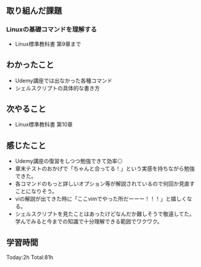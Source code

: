 ## 取り組んだ課題
### Linuxの基礎コマンドを理解する
- Linux標準教科書 第9章まで
## わかったこと
- Udemy講座では出なかった各種コマンド
- シェルスクリプトの具体的な書き方
## 次やること
- Linux標準教科書 第10章
## 感じたこと
- Udemy講座の復習をしつつ勉強できて効率◎
- 章末テストのおかげで「ちゃんと合ってる！」という実感を持ちながら勉強できた。
- 各コマンドのもっと詳しいオプション等が解説されているので何回か見直すことになりそう。
- viの解説が出てきた時に「ここvimでやった所だーーー！！！」と嬉しくなる。
- シェルスクリプトを見たことはあったけどなんだか難しそうで敬遠してた。学んでみると今までの知識で十分理解できる範囲でワクワク。
## 学習時間
Today:2h Total:81h
